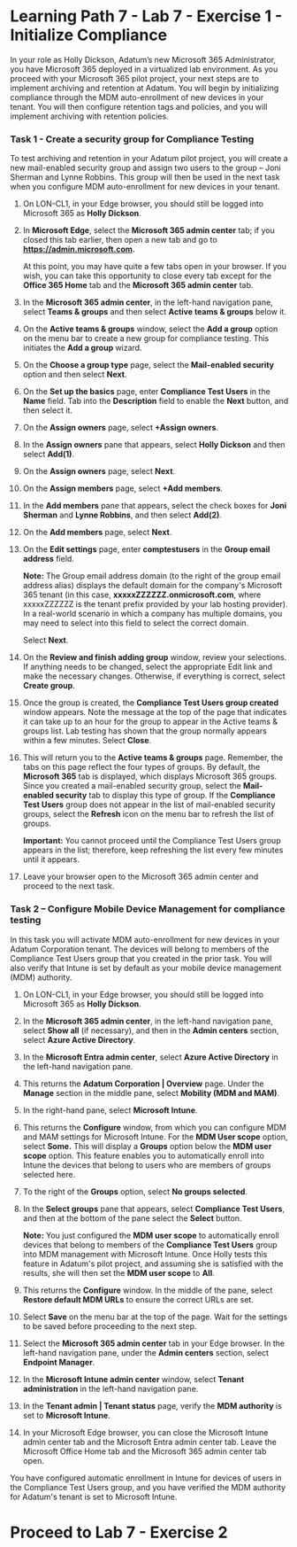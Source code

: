 # Learning Path 7 - Lab 7 - Exercise 1 - Initialize Compliance 

In your role as Holly Dickson, Adatum’s new Microsoft 365 Administrator, you have Microsoft 365 deployed in a virtualized lab environment. As you proceed with your Microsoft 365 pilot project, your next steps are to implement archiving and retention at Adatum. You will begin by initializing compliance through the MDM auto-enrollment of new devices in your tenant. You will then configure retention tags and policies, and you will implement archiving with retention policies. 

### Task 1 - Create a security group for Compliance Testing

To test archiving and retention in your Adatum pilot project, you will create a new mail-enabled security group and assign two users to the group – Joni Sherman and Lynne Robbins. This group will then be used in the next task when you configure MDM auto-enrollment for new devices in your tenant. 

1. On LON-CL1, in your Edge browser, you should still be logged into Microsoft 365 as **Holly Dickson**. 

2. In **Microsoft Edge**, select the **Microsoft 365 admin center** tab; if you closed this tab earlier, then open a new tab and go to **https://admin.microsoft.com.** <br/>

	At this point, you may have quite a few tabs open in your browser. If you wish, you can take this opportunity to close every tab except for the **Office 365 Home** tab and the **Microsoft 365 admin center** tab.

3. In the **Microsoft 365 admin center**, in the left-hand navigation pane, select **Teams & groups** and then select **Active teams & groups** below it.

4. On the **Active teams & groups** window, select the **Add a group** option on the menu bar to create a new group for compliance testing. This initiates the **Add a group** wizard.

5. On the **Choose a group type** page, select the **Mail-enabled security** option and then select **Next**.

6. On the **Set up the basics** page, enter **Compliance Test Users** in the **Name** field. Tab into the **Description** field to enable the **Next** button, and then select it.

7. On the **Assign owners** page, select **+Assign owners**. 

8. In the **Assign owners** pane that appears, select **Holly Dickson** and then select **Add(1)**. 

9. On the **Assign owners** page, select **Next**.

10. On the **Assign members** page, select **+Add members**. 

11. In the **Add members** pane that appears, select the check boxes for **Joni Sherman** and **Lynne Robbins**, and then select **Add(2)**.

12. On the **Add members** page, select **Next**.

13. On the **Edit settings** page, enter **comptestusers** in the **Group email address** field. <br/>

	**Note:** The Group email address domain (to the right of the group email address alias) displays the default domain for the company's Microsoft 365 tenant (in this case, **xxxxxZZZZZZ.onmicrosoft.com**, where xxxxxZZZZZZ is the tenant prefix provided by your lab hosting provider). In a real-world scenario in which a company has multiple domains, you may need to select into this field to select the correct domain. <br/>

	Select **Next**.

14. On the **Review and finish adding group** window, review your selections. If anything needs to be changed, select the appropriate Edit link and make the necessary changes. Otherwise, if everything is correct, select **Create group**.

15. Once the group is created, the **Compliance Test Users group created** window appears. Note the message at the top of the page that indicates it can take up to an hour for the group to appear in the Active teams & groups list. Lab testing has shown that the group normally appears within a few minutes. Select **Close**.

16. This will return you to the **Active teams & groups** page. Remember, the tabs on this page reflect the four types of groups. By default, the **Microsoft 365** tab is displayed, which displays Microsoft 365 groups. Since you created a mail-enabled security group, select the **Mail-enabled security** tab to display this type of group. If the **Compliance Test Users** group does not appear in the list of mail-enabled security groups, select the **Refresh** icon on the menu bar to refresh the list of groups. <br/>

	**Important:** You cannot proceed until the Compliance Test Users group appears in the list; therefore, keep refreshing the list every few minutes until it appears.

17. Leave your browser open to the Microsoft 365 admin center and proceed to the next task.


### Task 2 – Configure Mobile Device Management for compliance testing

In this task you will activate MDM auto-enrollment for new devices in your Adatum Corporation tenant. The devices will belong to members of the Compliance Test Users group that you created in the prior task. You will also verify that Intune is set by default as your mobile device management (MDM) authority. 

1. On LON-CL1, in your Edge browser, you should still be logged into Microsoft 365 as **Holly Dickson**. 

2. In the **Microsoft 365 admin center**, in the left-hand navigation pane, select **Show all** (if necessary), and then in the **Admin centers** section, select **Azure Active Directory**.

3. In the **Microsoft Entra admin center**, select **Azure Active Directory** in the left-hand navigation pane.

4. This returns the **Adatum Corporation | Overview** page. Under the **Manage** section in the middle pane, select **Mobility (MDM and MAM)**.

5. In the right-hand pane, select **Microsoft Intune**.

6. This returns the **Configure** window, from which you can configure MDM and MAM settings for Microsoft Intune. For the **MDM User scope** option, select **Some.** This will display a **Groups** option below the **MDM user scope** option. This feature enables you to automatically enroll into Intune the devices that belong to users who are members of groups selected here.

7. To the right of the **Groups** option, select **No groups selected**. 

8. In the **Select groups** pane that appears, select **Compliance Test Users**, and then at the bottom of the pane select the **Select** button. <br/>

	**Note:** You just configured the **MDM user scope** to automatically enroll devices that belong to members of the **Compliance Test Users** group into MDM management with Microsoft Intune. Once Holly tests this feature in Adatum's pilot project, and assuming she is satisfied with the results, she will then set the **MDM user scope** to **All**.
	
9. This returns the **Configure** window. In the middle of the pane, select **Restore default MDM URLs** to ensure the correct URLs are set. 

10. Select **Save** on the menu bar at the top of the page. Wait for the settings to be saved before proceeding to the next step.

11. Select the **Microsoft 365 admin center** tab in your Edge browser. In the left-hand navigation pane, under the **Admin centers** section, select **Endpoint Manager**.

12. In the **Microsoft Intune admin center** window, select **Tenant administration** in the left-hand navigation pane.

13. In the **Tenant admin | Tenant status** page, verify the **MDM authority** is set to **Microsoft Intune**.

14. In your Microsoft Edge browser, you can close the Microsoft Intune admin center tab and the Microsoft Entra admin center tab. Leave the Microsoft Office Home tab and the Microsoft 365 admin center tab open.

You have configured automatic enrollment in Intune for devices of users in the Compliance Test Users group, and you have verified the MDM authority for Adatum's tenant is set to Microsoft Intune.


# Proceed to Lab 7 - Exercise 2
